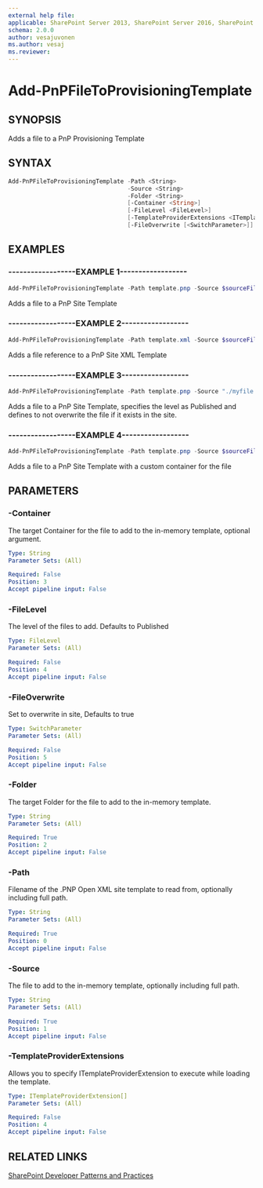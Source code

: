 ```yaml
---
external help file:
applicable: SharePoint Server 2013, SharePoint Server 2016, SharePoint Online
schema: 2.0.0
author: vesajuvonen
ms.author: vesaj
ms.reviewer:
---
```

# Add-PnPFileToProvisioningTemplate

## SYNOPSIS
Adds a file to a PnP Provisioning Template

## SYNTAX 

```powershell
Add-PnPFileToProvisioningTemplate -Path <String>
                                  -Source <String>
                                  -Folder <String>
                                  [-Container <String>]
                                  [-FileLevel <FileLevel>]
                                  [-TemplateProviderExtensions <ITemplateProviderExtension[]>]
                                  [-FileOverwrite [<SwitchParameter>]]
```

## EXAMPLES

### ------------------EXAMPLE 1------------------
```powershell
Add-PnPFileToProvisioningTemplate -Path template.pnp -Source $sourceFilePath -Folder $targetFolder
```

Adds a file to a PnP Site Template

### ------------------EXAMPLE 2------------------
```powershell
Add-PnPFileToProvisioningTemplate -Path template.xml -Source $sourceFilePath -Folder $targetFolder
```

Adds a file reference to a PnP Site XML Template

### ------------------EXAMPLE 3------------------
```powershell
Add-PnPFileToProvisioningTemplate -Path template.pnp -Source "./myfile.png" -Folder "folderinsite" -FileLevel Published -FileOverwrite:$false
```

Adds a file to a PnP Site Template, specifies the level as Published and defines to not overwrite the file if it exists in the site.

### ------------------EXAMPLE 4------------------
```powershell
Add-PnPFileToProvisioningTemplate -Path template.pnp -Source $sourceFilePath -Folder $targetFolder -Container $container
```

Adds a file to a PnP Site Template with a custom container for the file

## PARAMETERS

### -Container
The target Container for the file to add to the in-memory template, optional argument.

```yaml
Type: String
Parameter Sets: (All)

Required: False
Position: 3
Accept pipeline input: False
```

### -FileLevel
The level of the files to add. Defaults to Published

```yaml
Type: FileLevel
Parameter Sets: (All)

Required: False
Position: 4
Accept pipeline input: False
```

### -FileOverwrite
Set to overwrite in site, Defaults to true

```yaml
Type: SwitchParameter
Parameter Sets: (All)

Required: False
Position: 5
Accept pipeline input: False
```

### -Folder
The target Folder for the file to add to the in-memory template.

```yaml
Type: String
Parameter Sets: (All)

Required: True
Position: 2
Accept pipeline input: False
```

### -Path
Filename of the .PNP Open XML site template to read from, optionally including full path.

```yaml
Type: String
Parameter Sets: (All)

Required: True
Position: 0
Accept pipeline input: False
```

### -Source
The file to add to the in-memory template, optionally including full path.

```yaml
Type: String
Parameter Sets: (All)

Required: True
Position: 1
Accept pipeline input: False
```

### -TemplateProviderExtensions
Allows you to specify ITemplateProviderExtension to execute while loading the template.

```yaml
Type: ITemplateProviderExtension[]
Parameter Sets: (All)

Required: False
Position: 4
Accept pipeline input: False
```

## RELATED LINKS

[SharePoint Developer Patterns and Practices](https://aka.ms/sppnp)
